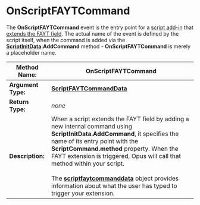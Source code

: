 # OnScriptFAYTCommand

The **OnScriptFAYTCommand** event is the entry point for a [script add-in](/Manual/scripting/script_add-ins/README.md) that [extends the FAYT field](/Manual/scripting/example_scripts/extending_the_fayt.md). The actual name of the event is defined by the script itself, when the command is added via the **[ScriptInitData](../scripting_objects/scriptinitdata.md).AddCommand** method - **OnScriptFAYTCommand** is merely a placeholder name.

| **Method Name:** | OnScriptFAYTCommand |
| --- | --- |
| **Argument Type:** | **[ScriptFAYTCommandData](../scripting_objects/scriptfaytcommanddata.md)** |
| **Return Type:** | *none* |
| **Description:** | When a script extends the FAYT field by adding a new internal command using **ScriptInitData.AddCommand**, it specifies the name of its entry point with the **ScriptCommand.method** property. When the FAYT extension is triggered, Opus will call that method within your script.<br /><br />The **[scriptfaytcommanddata](../scripting_objects/scriptfaytcommanddata.md)** object provides information about what the user has typed to trigger your extension. |

